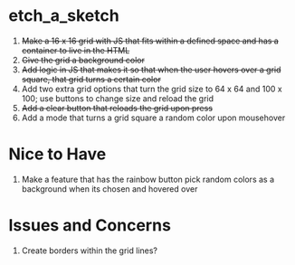 # etch_a_sketch
1. ~~Make a 16 x 16 grid with JS that fits within a defined space and has a container to live in the HTML~~
2. ~~Give the grid a background color~~
3. ~~Add logic in JS that makes it so that when the user hovers over a grid square, that grid turns a certain color~~
4. Add two extra grid options that turn the grid size to 64 x 64 and 100 x 100; use buttons to change size and reload the grid
5. ~~Add a clear button that reloads the grid upon press~~
6. Add a mode that turns a grid square a random color upon mousehover

# Nice to Have
1. Make a feature that has the rainbow button pick random colors as a background when its chosen and hovered over

# Issues and Concerns
1. Create borders within the grid lines?

